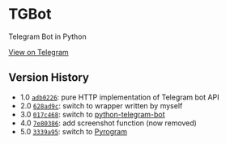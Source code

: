 # TGBot
Telegram Bot in Python

[View on Telegram](https://t.me/kumatea_bot)

## Version History

* 1.0 [`adb0226`](https://github.com/KumaTea/KumaTea-bot/commit/adb02268514d9317abcbde8e42adde6521f39911): pure HTTP implementation of Telegram bot API
* 2.0 [`628ad9c`](https://github.com/KumaTea/KumaTea-bot/commit/628ad9cb1c41e42567b9556dacbd8b79d064a987): switch to wrapper written by myself
* 3.0 [`017c468`](https://github.com/KumaTea/KumaTea-bot/commit/017c4681cc6fceba5a5779900b0c80cc8543661c): switch to [python-telegram-bot](https://python-telegram-bot.org/)
* 4.0 [`7e80386`](https://github.com/KumaTea/KumaTea-bot/commit/7e803860e64a20ec594927427a8d595d2ed4cd6e): add screenshot function (now removed)
* 5.0 [`3339a95`](https://github.com/KumaTea/KumaTea-bot/commit/3339a9587adf947539cc6f2cb1eef2b1287c3ac3): switch to [Pyrogram](https://docs.pyrogram.org)
